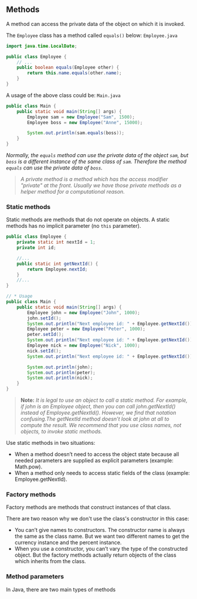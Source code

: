 ## Methods

A method can access the private data of the object on which it is invoked.

The `Employee` class has a method called `equals()` below: `Employee.java`

```java
import java.time.LocalDate;

public class Employee {
    // ...
    public boolean equals(Employee other) {
        return this.name.equals(other.name);
    }
}
```

A usage of the above class could be: `Main.java`

```java
public class Main {
    public static void main(String[] args) {
        Employee sam = new Employee("Sam", 1500);
        Employee boss = new Employee("Anne", 15000);

        System.out.println(sam.equals(boss));
    }
}
```

*Normally, the `equals` method can use the private data of the object `sam`, but `boss` is a different instance of the same class of `sam`. Therefore the method `equals` can use the private data of `boss`.*

> *A private method is a method which has the access modifier "private" at the front. Usually we have those private methods as a helper method for a computational reason.*

### Static methods

Static methods are methods that do not operate on objects. A static methods has no implicit parameter (no `this` parameter).

```java
public class Employee {
    private static int nextId = 1;
    private int id;

    //...
    public static int getNextId() {
        return Employee.nextId;
    }
    //...
}

// * Usage
public class Main {
    public static void main(String[] args) {
        Employee john = new Employee("John", 1000);
        john.setId();
        System.out.println("Next employee id: " + Employee.getNextId());
        Employee peter = new Employee("Peter", 1000);
        peter.setId();
        System.out.println("Next employee id: " + Employee.getNextId());
        Employee nick = new Employee("Nick", 1000);
        nick.setId();
        System.out.println("Next employee id: " + Employee.getNextId());

        System.out.println(john);
        System.out.println(peter);
        System.out.println(nick);
    }
}
```

> **Note:** *It is legal to use an object to call a static method. For example, if john is an Employee object, then you can call john.getNextId() instead of Employee.getNextId(). However, we find that notation confusing.The getNextId method doesn’t look at john at all to compute the result. We recommend that you use class names, not objects, to invoke static methods.*

Use static methods in two situations:

- When a method doesn’t need to access the object state because all needed parameters are supplied as explicit parameters (example: Math.pow).
- When a method only needs to access static fields of the class (example: Employee.getNextId).

### Factory methods

Factory methods are methods that construct instances of that class.

There are two reason why we don't use the class's constructor in this case:

- You can’t give names to constructors. The constructor name is always the same as the class name. But we want two different names to get the currency instance and the percent instance.
- When you use a constructor, you can’t vary the type of the constructed object. But the factory methods actually return objects of the class which inherits from the class.

### Method parameters

In Java, there are two main types of methods
